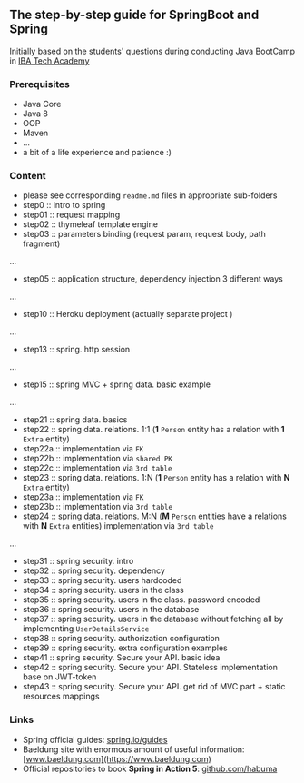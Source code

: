 ## The step-by-step guide for SpringBoot and Spring 

Initially based on the students' questions during conducting Java BootCamp in [IBA Tech Academy](https://ibatech.az/en/#about)

### Prerequisites

- Java Core
- Java 8
- OOP
- Maven
- ...
- a bit of a life experience and patience :)

### Content

- please see corresponding `readme.md` files in appropriate sub-folders
- step0 :: intro to spring
- step01 :: request mapping
- step02 :: thymeleaf template engine
- step03 :: parameters binding (request param, request body, path fragment)

...

- step05 :: application structure, dependency injection 3 different ways

...

- step10 :: Heroku deployment (actually separate project )

...

- step13 :: spring. http session

...

- step15 :: spring MVC + spring data. basic example

...

- step21 :: spring data. basics
- step22 :: spring data. relations. 1:1 (**1** `Person` entity has a relation with **1** `Extra` entity)
- step22a :: implementation via `FK` 
- step22b :: implementation via `shared PK`
- step22c :: implementation via `3rd table` 
- step23 :: spring data. relations. 1:N (**1** `Person` entity has a relation with **N** `Extra` entity)
- step23a :: implementation via `FK` 
- step23b :: implementation via `3rd table`
- step24 :: spring data. relations. M:N (**M** `Person` entities have a relations with **N** `Extra` entities)
implementation via `3rd table`

...

- step31 :: spring security. intro 
- step32 :: spring security. dependency
- step33 :: spring security. users hardcoded
- step34 :: spring security. users in the class
- step35 :: spring security. users in the class. password encoded
- step36 :: spring security. users in the database
- step37 :: spring security. users in the database without fetching all by implementing `UserDetailsService`
- step38 :: spring security. authorization configuration
- step39 :: spring security. extra configuration examples
- step41 :: spring security. Secure your API. basic idea
- step42 :: spring security. Secure your API. Stateless implementation base on JWT-token
- step43 :: spring security. Secure your API. get rid of MVC part + static resources mappings

### Links

- Spring official guides: [spring.io/guides](https://spring.io/guides)
- Baeldung site with enormous amount of useful information: [www.baeldung.com](https://www.baeldung.com)
- Official repositories to book **Spring in Action 5**: [github.com/habuma](https://github.com/habuma/spring-in-action-5-samples.git)

